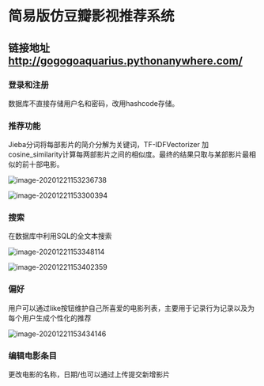 
# 简易版仿豆瓣影视推荐系统
## 链接地址 http://gogogoaquarius.pythonanywhere.com/


### 登录和注册

数据库不直接存储用户名和密码，改用hashcode存储。

### 推荐功能

Jieba分词将每部影片的简介分解为关键词，TF-IDFVectorizer 加 cosine_similarity计算每两部影片之间的相似度。最终的结果只取与某部影片最相似的前十部电影。

![image-20201221153236738](C:\Users\71567\AppData\Roaming\Typora\typora-user-images\image-20201221153236738.png)

![image-20201221153300394](C:\Users\71567\AppData\Roaming\Typora\typora-user-images\image-20201221153300394.png)

### 搜索

在数据库中利用SQL的全文本搜索

![image-20201221153348114](C:\Users\71567\AppData\Roaming\Typora\typora-user-images\image-20201221153348114.png)

![image-20201221153402359](C:\Users\71567\AppData\Roaming\Typora\typora-user-images\image-20201221153402359.png)

### 偏好

用户可以通过like按钮维护自己所喜爱的电影列表，主要用于记录行为记录以及为每个用户生成个性化的推荐

![image-20201221153434146](C:\Users\71567\AppData\Roaming\Typora\typora-user-images\image-20201221153434146.png)



### 编辑电影条目

更改电影的名称，日期/也可以通过上传提交新增影片